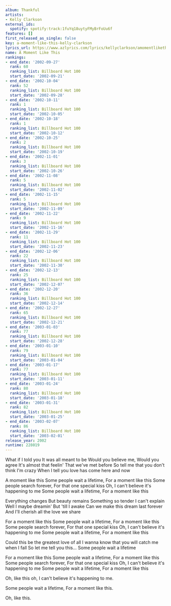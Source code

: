 ```yaml
---
album: Thankful
artists:
- Kelly Clarkson
external_ids:
  spotify: spotify:track:1fuYq18uytyFMyBrFoUu6f
features: []
first_released_as_single: false
key: a-moment-like-this-kelly-clarkson
lyrics_url: https://www.azlyrics.com/lyrics/kellyclarkson/amomentlikethis.html
name: A Moment Like This
rankings:
- end_date: '2002-09-27'
  rank: 60
  ranking_list: Billboard Hot 100
  start_date: '2002-09-21'
- end_date: '2002-10-04'
  rank: 52
  ranking_list: Billboard Hot 100
  start_date: '2002-09-28'
- end_date: '2002-10-11'
  rank: 1
  ranking_list: Billboard Hot 100
  start_date: '2002-10-05'
- end_date: '2002-10-18'
  rank: 1
  ranking_list: Billboard Hot 100
  start_date: '2002-10-12'
- end_date: '2002-10-25'
  rank: 2
  ranking_list: Billboard Hot 100
  start_date: '2002-10-19'
- end_date: '2002-11-01'
  rank: 3
  ranking_list: Billboard Hot 100
  start_date: '2002-10-26'
- end_date: '2002-11-08'
  rank: 5
  ranking_list: Billboard Hot 100
  start_date: '2002-11-02'
- end_date: '2002-11-15'
  rank: 5
  ranking_list: Billboard Hot 100
  start_date: '2002-11-09'
- end_date: '2002-11-22'
  rank: 9
  ranking_list: Billboard Hot 100
  start_date: '2002-11-16'
- end_date: '2002-11-29'
  rank: 11
  ranking_list: Billboard Hot 100
  start_date: '2002-11-23'
- end_date: '2002-12-06'
  rank: 22
  ranking_list: Billboard Hot 100
  start_date: '2002-11-30'
- end_date: '2002-12-13'
  rank: 25
  ranking_list: Billboard Hot 100
  start_date: '2002-12-07'
- end_date: '2002-12-20'
  rank: 36
  ranking_list: Billboard Hot 100
  start_date: '2002-12-14'
- end_date: '2002-12-27'
  rank: 65
  ranking_list: Billboard Hot 100
  start_date: '2002-12-21'
- end_date: '2003-01-03'
  rank: 77
  ranking_list: Billboard Hot 100
  start_date: '2002-12-28'
- end_date: '2003-01-10'
  rank: 79
  ranking_list: Billboard Hot 100
  start_date: '2003-01-04'
- end_date: '2003-01-17'
  rank: 77
  ranking_list: Billboard Hot 100
  start_date: '2003-01-11'
- end_date: '2003-01-24'
  rank: 80
  ranking_list: Billboard Hot 100
  start_date: '2003-01-18'
- end_date: '2003-01-31'
  rank: 82
  ranking_list: Billboard Hot 100
  start_date: '2003-01-25'
- end_date: '2003-02-07'
  rank: 86
  ranking_list: Billboard Hot 100
  start_date: '2003-02-01'
release_year: 2002
runtime: 228019
---
```

What if I told you
It was all meant to be
Would you believe me,
Would you agree
It's almost that feelin'
That we've met before
So tell me that you don't think I'm crazy
When I tell you love has come here and now

A moment like this
Some people wait a lifetime,
For a moment like this
Some people search forever,
For that one special kiss
Oh, I can't believe it's happening to me
Some people wait a lifetime,
For a moment like this

Everything changes
But beauty remains
Something so tender
I can't explain
Well I maybe dreamin'
But 'till I awake
Can we make this dream last forever
And I'll cherish all the love we share

For a moment like this
Some people wait a lifetime,
For a moment like this
Some people search forever,
For that one special kiss
Oh, I can't believe it's happening to me
Some people wait a lifetime,
For a moment like this

Could this be the greatest love of all
I wanna know that you will catch me when I fall
So let me tell you this...
Some people wait a lifetime

For a moment like this
Some people wait a lifetime,
For a moment like this
Some people search forever,
For that one special kiss
Oh, I can't believe it's happening to me
Some people wait a lifetime,
For a moment like this

Oh, like this oh, I can't believe it's happening to me.

Some people wait a lifetime,
For a moment like this.

Oh, like this.
